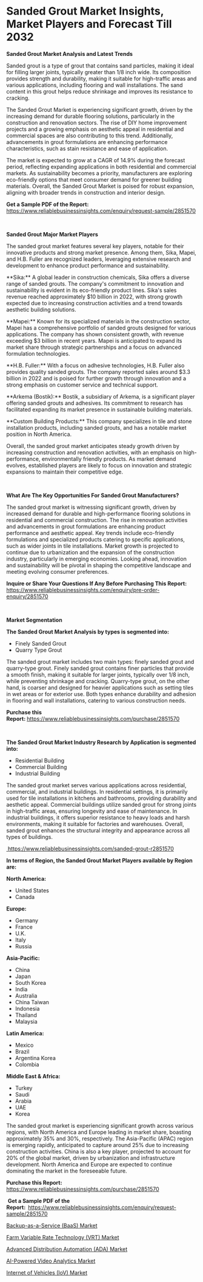 <p><h1>Sanded Grout Market Insights, Market Players and Forecast Till 2032</h1></p><p><strong>Sanded Grout Market Analysis and Latest Trends</strong></p>
<p><p>Sanded grout is a type of grout that contains sand particles, making it ideal for filling larger joints, typically greater than 1/8 inch wide. Its composition provides strength and durability, making it suitable for high-traffic areas and various applications, including flooring and wall installations. The sand content in this grout helps reduce shrinkage and improves its resistance to cracking.</p><p>The Sanded Grout Market is experiencing significant growth, driven by the increasing demand for durable flooring solutions, particularly in the construction and renovation sectors. The rise of DIY home improvement projects and a growing emphasis on aesthetic appeal in residential and commercial spaces are also contributing to this trend. Additionally, advancements in grout formulations are enhancing performance characteristics, such as stain resistance and ease of application.</p><p>The market is expected to grow at a CAGR of 14.9% during the forecast period, reflecting expanding applications in both residential and commercial markets. As sustainability becomes a priority, manufacturers are exploring eco-friendly options that meet consumer demand for greener building materials. Overall, the Sanded Grout Market is poised for robust expansion, aligning with broader trends in construction and interior design.</p></p>
<p><strong>Get a Sample PDF of the Report:&nbsp;</strong> <a href="https://www.reliablebusinessinsights.com/enquiry/request-sample/2851570?utm_campaign=115&utm_medium=2&utm_source=Github&utm_content=ia&utm_term=11032025&utm_id=sanded-grout">https://www.reliablebusinessinsights.com/enquiry/request-sample/2851570</a></p>
<p>&nbsp;</p>
<p><strong>Sanded Grout Major Market Players</strong></p>
<p><p>The sanded grout market features several key players, notable for their innovative products and strong market presence. Among them, Sika, Mapei, and H.B. Fuller are recognized leaders, leveraging extensive research and development to enhance product performance and sustainability.</p><p>**Sika:** A global leader in construction chemicals, Sika offers a diverse range of sanded grouts. The company's commitment to innovation and sustainability is evident in its eco-friendly product lines. Sika's sales revenue reached approximately $10 billion in 2022, with strong growth expected due to increasing construction activities and a trend towards aesthetic building solutions.</p><p>**Mapei:** Known for its specialized materials in the construction sector, Mapei has a comprehensive portfolio of sanded grouts designed for various applications. The company has shown consistent growth, with revenue exceeding $3 billion in recent years. Mapei is anticipated to expand its market share through strategic partnerships and a focus on advanced formulation technologies.</p><p>**H.B. Fuller:** With a focus on adhesive technologies, H.B. Fuller also provides quality sanded grouts. The company reported sales around $3.3 billion in 2022 and is poised for further growth through innovation and a strong emphasis on customer service and technical support.</p><p>**Arkema (Bostik):** Bostik, a subsidiary of Arkema, is a significant player offering sanded grouts and adhesives. Its commitment to research has facilitated expanding its market presence in sustainable building materials.</p><p>**Custom Building Products:** This company specializes in tile and stone installation products, including sanded grouts, and has a notable market position in North America.</p><p>Overall, the sanded grout market anticipates steady growth driven by increasing construction and renovation activities, with an emphasis on high-performance, environmentally friendly products. As market demand evolves, established players are likely to focus on innovation and strategic expansions to maintain their competitive edge.</p></p>
<p>&nbsp;</p>
<p><strong>What Are The Key Opportunities For Sanded Grout Manufacturers?</strong></p>
<p><p>The sanded grout market is witnessing significant growth, driven by increased demand for durable and high-performance flooring solutions in residential and commercial construction. The rise in renovation activities and advancements in grout formulations are enhancing product performance and aesthetic appeal. Key trends include eco-friendly formulations and specialized products catering to specific applications, such as wider joints in tile installations. Market growth is projected to continue due to urbanization and the expansion of the construction industry, particularly in emerging economies. Looking ahead, innovation and sustainability will be pivotal in shaping the competitive landscape and meeting evolving consumer preferences.</p></p>
<p><strong>Inquire or Share Your Questions If Any Before Purchasing This Report:</strong> <a href="https://www.reliablebusinessinsights.com/enquiry/pre-order-enquiry/2851570?utm_campaign=115&utm_medium=2&utm_source=Github&utm_content=ia&utm_term=11032025&utm_id=sanded-grout">https://www.reliablebusinessinsights.com/enquiry/pre-order-enquiry/2851570</a></p>
<p>&nbsp;</p>
<p><strong>Market Segmentation</strong></p>
<p><strong>The Sanded Grout Market Analysis by types is segmented into:</strong></p>
<p><ul><li>Finely Sanded Grout</li><li>Quarry Type Grout</li></ul></p>
<p><p>The sanded grout market includes two main types: finely sanded grout and quarry-type grout. Finely sanded grout contains finer particles that provide a smooth finish, making it suitable for larger joints, typically over 1/8 inch, while preventing shrinkage and cracking. Quarry-type grout, on the other hand, is coarser and designed for heavier applications such as setting tiles in wet areas or for exterior use. Both types enhance durability and adhesion in flooring and wall installations, catering to various construction needs.</p></p>
<p><strong>Purchase this Report:&nbsp;</strong><a href="https://www.reliablebusinessinsights.com/purchase/2851570?utm_campaign=115&utm_medium=2&utm_source=Github&utm_content=ia&utm_term=11032025&utm_id=sanded-grout">https://www.reliablebusinessinsights.com/purchase/2851570</a></p>
<p>&nbsp;</p>
<p><strong>The Sanded Grout Market Industry Research by Application is segmented into:</strong></p>
<p><ul><li>Residential Building</li><li>Commercial Building</li><li>Industrial Building</li></ul></p>
<p><p>The sanded grout market serves various applications across residential, commercial, and industrial buildings. In residential settings, it is primarily used for tile installations in kitchens and bathrooms, providing durability and aesthetic appeal. Commercial buildings utilize sanded grout for strong joints in high-traffic areas, ensuring longevity and ease of maintenance. In industrial buildings, it offers superior resistance to heavy loads and harsh environments, making it suitable for factories and warehouses. Overall, sanded grout enhances the structural integrity and appearance across all types of buildings.</p></p>
<p><a href="https://www.reliablebusinessinsights.com/sanded-grout-r2851570?utm_campaign=115&utm_medium=2&utm_source=Github&utm_content=ia&utm_term=11032025&utm_id=sanded-grout">&nbsp;https://www.reliablebusinessinsights.com/sanded-grout-r2851570</a></p>
<p><strong>In terms of Region, the Sanded Grout Market Players available by Region are:</strong></p>
<p>
    <p> <strong> North America: </strong>
        <ul>
            <li>United States</li>
            <li>Canada</li>
        </ul>
        </p> 
    <p> <strong> Europe: </strong>
        <ul>
            <li>Germany</li>
            <li>France</li>
            <li>U.K.</li>
            <li>Italy</li>
            <li>Russia</li>
        </ul>
        </p> 
    <p> <strong> Asia-Pacific: </strong>
        <ul>
            <li>China</li>
            <li>Japan</li>
            <li>South Korea</li>
            <li>India</li>
            <li>Australia</li>
            <li>China Taiwan</li>
            <li>Indonesia</li>
            <li>Thailand</li>
            <li>Malaysia</li>
        </ul>
        </p> 
    <p> <strong> Latin America: </strong>
        <ul>
            <li>Mexico</li>
            <li>Brazil</li>
            <li>Argentina Korea</li>
            <li>Colombia</li>
        </ul>
        </p> 
    <p> <strong> Middle East & Africa: </strong>
        <ul>
            <li>Turkey</li>
            <li>Saudi</li>
            <li>Arabia</li>
            <li>UAE</li>
            <li>Korea</li>
        </ul>
    </p>
    </p>
<p><p>The sanded grout market is experiencing significant growth across various regions, with North America and Europe leading in market share, boasting approximately 35% and 30%, respectively. The Asia-Pacific (APAC) region is emerging rapidly, anticipated to capture around 25% due to increasing construction activities. China is also a key player, projected to account for 20% of the global market, driven by urbanization and infrastructure development. North America and Europe are expected to continue dominating the market in the foreseeable future.</p></p>
<p><strong>Purchase this Report: </strong><a href="https://www.reliablebusinessinsights.com/purchase/2851570?utm_campaign=115&utm_medium=2&utm_source=Github&utm_content=ia&utm_term=11032025&utm_id=sanded-grout">https://www.reliablebusinessinsights.com/purchase/2851570</a></p>
<p>&nbsp;<strong>Get a Sample PDF of the Report:&nbsp;&nbsp;</strong><a href="https://www.reliablebusinessinsights.com/enquiry/request-sample/2851570?utm_campaign=115&utm_medium=2&utm_source=Github&utm_content=ia&utm_term=11032025&utm_id=sanded-grout">https://www.reliablebusinessinsights.com/enquiry/request-sample/2851570</a></p>
<p><strong></strong></p>
<p><p><a href="https://github.com/MarciaRunte/Market-Research-Report-List-2/blob/main/backup-as-a-service-baas-market.md?utm_campaign=115&utm_medium=2&utm_source=Github&utm_content=ia&utm_term=11032025&utm_id=sanded-grout">Backup-as-a-Service (BaaS) Market</a></p><p><a href="https://github.com/Chiragrp22/Market-Research-Report-List-7/blob/main/farm-variable-rate-technology-vrt-market.md?utm_campaign=115&utm_medium=2&utm_source=Github&utm_content=ia&utm_term=11032025&utm_id=sanded-grout">Farm Variable Rate Technology (VRT) Market</a></p><p><a href="https://github.com/suleimannichelle7/Market-Research-Report-List-1/blob/main/advanced-distribution-automation-ada-market.md?utm_campaign=115&utm_medium=2&utm_source=Github&utm_content=ia&utm_term=11032025&utm_id=sanded-grout">Advanced Distribution Automation (ADA) Market</a></p><p><a href="https://github.com/MariaWashington76/Market-Research-Report-List-2/blob/main/ai-powered-video-analytics-market.md?utm_campaign=115&utm_medium=2&utm_source=Github&utm_content=ia&utm_term=11032025&utm_id=sanded-grout">AI-Powered Video Analytics Market</a></p><p><a href="https://github.com/rosamariarocque98/Market-Research-Report-List-1/blob/main/internet-of-vehicles-iov-market.md?utm_campaign=115&utm_medium=2&utm_source=Github&utm_content=ia&utm_term=11032025&utm_id=sanded-grout">Internet of Vehicles (IoV) Market</a></p></p>